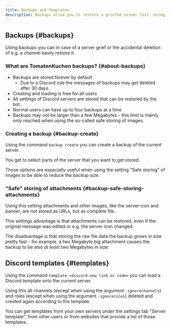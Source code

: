 ```yaml
---
title: Backups and Templates
description: Backups allow you to restore a griefed server fast. Using templates you can easily use from other users published server designs on an existing server.
---
```


## Backups {#backups}

Using backups you can in case of a server grief or the accidental deletion of e.g. a channel easily restore it.

### What are TomatenKuchen backups? {#about-backups}

- Backups are stored forever by default
	- Due to a Discord rule the messages of backups may get deleted after 30 days.
- Creating and loading is free for all users
- All settings of Discord servers are stored that can be restored by the bot.
- Normal users can have up to four backups at a time
- Backups may not be larger than a few Megabytes - this limit is mainly only reached when using the so-called safe storing of images.

### Creating a backup {#backup-create}

Using the command `backup create` you can create a backup of the current server.

You get to select parts of the server that you want to get stored.

Those options are especially useful when using the setting "Safe storing" of images to be able to reduce the backup size.

### "Safe" storing of attachments {#backup-safe-storing-attachments}

Using this setting attachments and other images, like the server icon and banner, are not stored as URLs, but as complete file.

This settings advantage is that attachments can be restored, even if the original message was edited or e.g. the server icon changed.

The disadvantage is that storing the raw file data the backup grows in size pretty fast - for example, a two Megabyte big attachment causes the backup to be also *at least* two Megabytes in size.

## Discord templates {#templates}

Using the command `template <discord.new link or code>` you can load a Discord template onto the current server.

Using this all channels (except when using the argument `-ignorechannels`) and roles (except when using the argument `-ignoreroles`) deleted and created again according to the template.

You can get templates from your own servers under the settings tab "Server template", from other users or from websites that provide a list of those templates.
